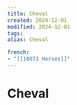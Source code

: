 ```yaml
---
title: Cheval
created: 2024-12-01
modified: 2024-12-01
tags: 
alias: Cheval

french:
- "[[10071 Horses]]"
---
```

# Cheval
